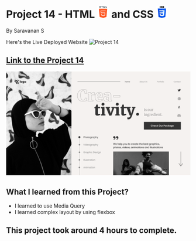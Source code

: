 # Project 14 - HTML ![html-5](./assets/html-5.png) and CSS ![css-3](./assets/css-3.png)

By Saravanan S

Here's the Live Deployed Website ![Project 14](https://img.shields.io/badge/Project-14-green)

## [Link to the Project 14](https://ineuron-project-14.netlify.app/) 

![Completed Website](./14.png)

## What I learned from this Project?
- I learned to use Media Query
- I learned complex layout by using flexbox

## This project took around 4 hours to complete.